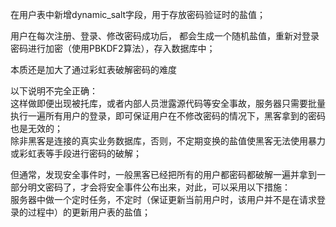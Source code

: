 在用户表中新增dynamic_salt字段，用于存放密码验证时的盐值；

用户在每次注册、登录、修改密码成功后，
都会生成一个随机盐值，重新对登录密码进行加密（使用PBKDF2算法），存入数据库中；

本质还是加大了通过彩虹表破解密码的难度

以下说明不完全正确：  
这样做即便出现被托库，或者内部人员泄露源代码等安全事故，服务器只需要批量执行一遍所有用户的登录，即可保证用户在不修改密码的情况下，黑客拿到的密码也是无效的；  
除非黑客是连接的真实业务数据库，否则，不定期变换的盐值使黑客无法使用暴力或彩虹表等手段进行密码的破解；

但通常，发现安全事件时，一般黑客已经把所有的用户都密码都破解一遍并拿到一部分明文密码了，才会将安全事件公布出来，对此，可以采用以下措施：  
服务器中做一个定时任务，不定时（保证更新当前用户时，该用户并不是在请求登录的过程中）的更新用户表的盐值；